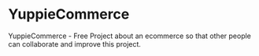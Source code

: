 # YuppieCommerce
YuppieCommerce - Free Project about an ecommerce so that other people can collaborate and improve this project.
